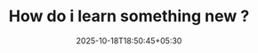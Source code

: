 ---
title: "How do i learn something new ?"
date: 2025-10-18T18:50:45+05:30
tags: [Space]
draft: true
---